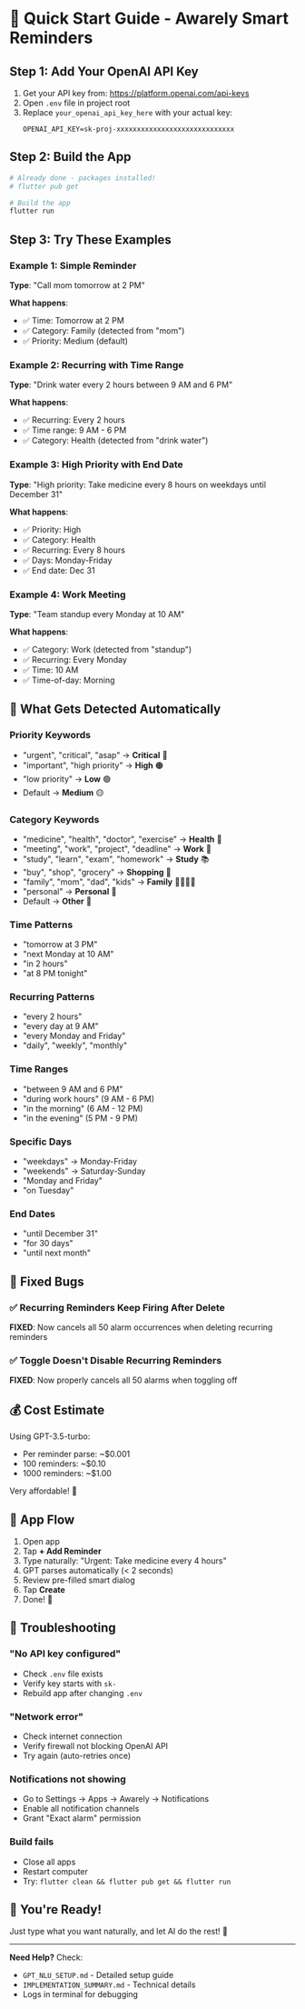 # 🚀 Quick Start Guide - Awarely Smart Reminders

## Step 1: Add Your OpenAI API Key

1. Get your API key from: https://platform.openai.com/api-keys
2. Open `.env` file in project root
3. Replace `your_openai_api_key_here` with your actual key:
   ```
   OPENAI_API_KEY=sk-proj-xxxxxxxxxxxxxxxxxxxxxxxxxxxxx
   ```

## Step 2: Build the App

```powershell
# Already done - packages installed!
# flutter pub get

# Build the app
flutter run
```

## Step 3: Try These Examples

### Example 1: Simple Reminder
**Type**: "Call mom tomorrow at 2 PM"

**What happens**:
- ✅ Time: Tomorrow at 2 PM
- ✅ Category: Family (detected from "mom")
- ✅ Priority: Medium (default)

### Example 2: Recurring with Time Range
**Type**: "Drink water every 2 hours between 9 AM and 6 PM"

**What happens**:
- ✅ Recurring: Every 2 hours
- ✅ Time range: 9 AM - 6 PM
- ✅ Category: Health (detected from "drink water")

### Example 3: High Priority with End Date
**Type**: "High priority: Take medicine every 8 hours on weekdays until December 31"

**What happens**:
- ✅ Priority: High
- ✅ Category: Health
- ✅ Recurring: Every 8 hours
- ✅ Days: Monday-Friday
- ✅ End date: Dec 31

### Example 4: Work Meeting
**Type**: "Team standup every Monday at 10 AM"

**What happens**:
- ✅ Category: Work (detected from "standup")
- ✅ Recurring: Every Monday
- ✅ Time: 10 AM
- ✅ Time-of-day: Morning

## 🎯 What Gets Detected Automatically

### Priority Keywords
- "urgent", "critical", "asap" → **Critical** 🔴
- "important", "high priority" → **High** 🟠
- "low priority" → **Low** 🟢
- Default → **Medium** 🟡

### Category Keywords
- "medicine", "health", "doctor", "exercise" → **Health** 💊
- "meeting", "work", "project", "deadline" → **Work** 💼
- "study", "learn", "exam", "homework" → **Study** 📚
- "buy", "shop", "grocery" → **Shopping** 🛒
- "family", "mom", "dad", "kids" → **Family** 👨‍👩‍👧‍👦
- "personal" → **Personal** 👤
- Default → **Other** 📌

### Time Patterns
- "tomorrow at 3 PM"
- "next Monday at 10 AM"
- "in 2 hours"
- "at 8 PM tonight"

### Recurring Patterns
- "every 2 hours"
- "every day at 9 AM"
- "every Monday and Friday"
- "daily", "weekly", "monthly"

### Time Ranges
- "between 9 AM and 6 PM"
- "during work hours" (9 AM - 6 PM)
- "in the morning" (6 AM - 12 PM)
- "in the evening" (5 PM - 9 PM)

### Specific Days
- "weekdays" → Monday-Friday
- "weekends" → Saturday-Sunday
- "Monday and Friday"
- "on Tuesday"

### End Dates
- "until December 31"
- "for 30 days"
- "until next month"

## 🐛 Fixed Bugs

### ✅ Recurring Reminders Keep Firing After Delete
**FIXED**: Now cancels all 50 alarm occurrences when deleting recurring reminders

### ✅ Toggle Doesn't Disable Recurring Reminders
**FIXED**: Now properly cancels all 50 alarms when toggling off

## 💰 Cost Estimate

Using GPT-3.5-turbo:
- Per reminder parse: ~$0.001
- 100 reminders: ~$0.10
- 1000 reminders: ~$1.00

Very affordable! 💸

## 📱 App Flow

1. Open app
2. Tap **+ Add Reminder**
3. Type naturally: "Urgent: Take medicine every 4 hours"
4. GPT parses automatically (< 2 seconds)
5. Review pre-filled smart dialog
6. Tap **Create**
7. Done! 🎉

## 🔧 Troubleshooting

### "No API key configured"
- Check `.env` file exists
- Verify key starts with `sk-`
- Rebuild app after changing `.env`

### "Network error"
- Check internet connection
- Verify firewall not blocking OpenAI API
- Try again (auto-retries once)

### Notifications not showing
- Go to Settings → Apps → Awarely → Notifications
- Enable all notification channels
- Grant "Exact alarm" permission

### Build fails
- Close all apps
- Restart computer
- Try: `flutter clean && flutter pub get && flutter run`

## 🎉 You're Ready!

Just type what you want naturally, and let AI do the rest! 🚀

---

**Need Help?** Check:
- `GPT_NLU_SETUP.md` - Detailed setup guide
- `IMPLEMENTATION_SUMMARY.md` - Technical details
- Logs in terminal for debugging
